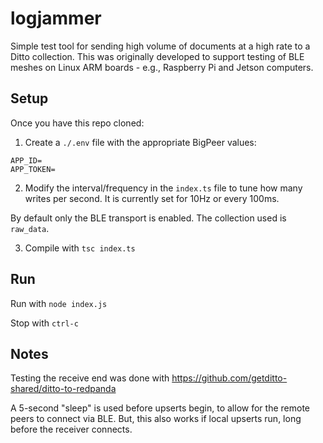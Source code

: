# logjammer

Simple test tool for sending high volume of documents at a high rate
to a Ditto collection. This was originally developed to support testing 
of BLE meshes on Linux ARM boards - e.g., Raspberry Pi and Jetson computers.

## Setup

Once you have this repo cloned:

1) Create a `./.env` file with the appropriate BigPeer values:

```
APP_ID=
APP_TOKEN=
```

2) Modify the interval/frequency in the `index.ts` file to tune how many writes
per second.  It is currently set for 10Hz or every 100ms.

By default only the BLE transport is enabled. The collection used is `raw_data`.

3) Compile with `tsc index.ts`

## Run

Run with `node index.js`

Stop with `ctrl-c`

## Notes

Testing the receive end was done with https://github.com/getditto-shared/ditto-to-redpanda

A 5-second "sleep" is used before upserts begin, to allow for the remote peers to connect
via BLE.  But, this also works if local upserts run, long before the receiver connects.
